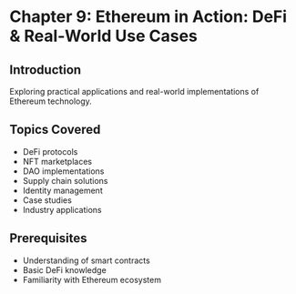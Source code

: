 # Chapter 9: Ethereum in Action: DeFi & Real‑World Use Cases

## Introduction
Exploring practical applications and real-world implementations of Ethereum technology.

## Topics Covered
- DeFi protocols
- NFT marketplaces
- DAO implementations
- Supply chain solutions
- Identity management
- Case studies
- Industry applications

## Prerequisites
- Understanding of smart contracts
- Basic DeFi knowledge
- Familiarity with Ethereum ecosystem 